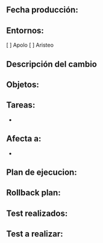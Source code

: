 ## Fecha producción:

## Entornos:
[ ] Apolo
[ ] Aristeo

## Descripción del cambio


## Objetos:



## Tareas:

-

## Afecta a:

-

## Plan de ejecucion:


## Rollback plan:

## Test realizados:


## Test a realizar:

